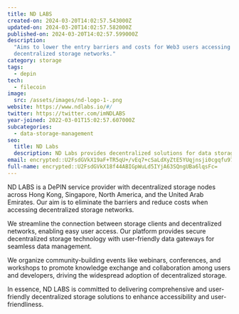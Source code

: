 ```yaml
---
title: ND LABS
created-on: 2024-03-20T14:02:57.543000Z
updated-on: 2024-03-20T14:02:57.582000Z
published-on: 2024-03-20T14:02:57.599000Z
description:
  "Aims to lower the entry barriers and costs for Web3 users accessing
  decentralized storage networks."
category: storage
tags:
  - depin
tech:
  - filecoin
image:
  src: /assets/images/nd-logo-1-.png
website: https://www.ndlabs.io/#/
twitter: https://twitter.com/imNDLABS
year-joined: 2022-03-01T15:02:57.607000Z
subcategories:
  - data-storage-management
seo:
  title: ND Labs
  description: ND Labs provides decentralized solutions for data storage and management.
email: encrypted::U2FsdGVkX19aF+TR5qU+/vEq7+cSaLdXyZtE5YUqjnsji0cgqfu97Bk5f+fNYULF
full-name: encrypted::U2FsdGVkX18f44ABIGpWuLd5IYjA63SQngUBa6lqsFc=
---
```


ND LABS is a DePIN service provider with decentralized storage nodes across Hong Kong, Singapore, North America, and the United Arab Emirates. Our aim is to eliminate the barriers and reduce costs when accessing decentralized storage networks.

We streamline the connection between storage clients and decentralized networks, enabling easy user access. Our platform provides secure decentralized storage technology with user-friendly data gateways for seamless data management.

We organize community-building events like webinars, conferences, and workshops to promote knowledge exchange and collaboration among users and developers, driving the widespread adoption of decentralized storage.

In essence, ND LABS is committed to delivering comprehensive and user-friendly decentralized storage solutions to enhance accessibility and user-friendliness.
